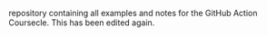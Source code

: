 repository containing all examples and notes for the GitHub Action Coursecle. This has been edited again.
